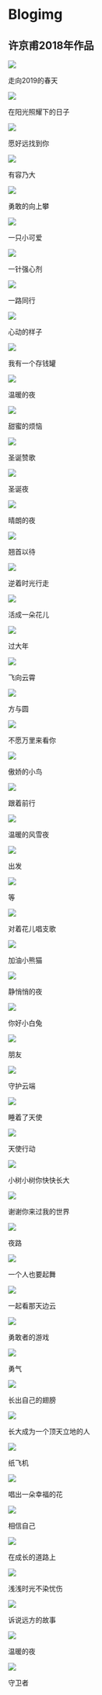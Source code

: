 # Blogimg

## 许京甫2018年作品

		
		
				
![](http://www.art-see.com//data/upload/image/202003/76c026b993e4718a542d3d8b5123c9ec.jpg)


走向2019的春天







![](http://www.art-see.com//data/upload/image/202003/fd86cd3422c92ee116ebcab78051f384.jpg)


在阳光照耀下的日子




![](http://www.art-see.com//data/upload/image/202003/7707078b2ef3b2b129c49f41bfc9d0d3.jpg)


愿好远找到你




![](http://www.art-see.com//data/upload/image/202003/7a92afa6c484e966fba320bba3580cf3.jpg)


有容乃大




![](http://www.art-see.com//data/upload/image/202003/43970c96ca3aaeda8cdfdc62a20a888c.jpg)


勇敢的向上攀




![](http://www.art-see.com//data/upload/image/202003/3ba53e1df44fcbbcfbe4e81767590c79.jpg)


一只小可爱




![](http://www.art-see.com//data/upload/image/202003/55d50f5292b0abbee8a4d13bfc5ea220.jpg)


一针强心剂




![](http://www.art-see.com//data/upload/image/202003/803cd3624603d3d0b5476b2abdaa72bf.jpg)


一路同行




![](http://www.art-see.com//data/upload/image/202003/a733aa68ac9f39a37931dc3789bdfba0.jpg)


心动的样子




![](http://www.art-see.com//data/upload/image/202003/a548c54675204b280f80b91035d04ec2.jpg)


我有一个存钱罐




![](http://www.art-see.com//data/upload/image/202003/54ddc27f87fc50375463679d683867a0.jpg)


温暖的夜




![](http://www.art-see.com//data/upload/image/202003/d10221a9564906eb2e41a9007999339f.jpg)


甜蜜的烦恼




![](http://www.art-see.com//data/upload/image/202003/dd8d7615bc92295cedc4f5fc45063834.jpg)


圣诞赞歌




![](http://www.art-see.com//data/upload/image/202003/033d4729482191ff524e667c3a71fc0e.jpg)


圣诞夜




![](http://www.art-see.com//data/upload/image/202003/962077fa4965921f6b9359c8f0fb8b7a.jpg)


晴朗的夜




![](http://www.art-see.com//data/upload/image/202003/eaea0abaaeaa00eecf5e17e265e69d3d.jpg)


翘首以待




![](http://www.art-see.com//data/upload/image/202003/6ddf9813a660de78a31dd93d5fa27dfa.jpg)


逆着时光行走




![](http://www.art-see.com//data/upload/image/202003/1ff4a4b2eecb1a66951d9711cee29adf.jpg)


活成一朵花儿




![](http://www.art-see.com//data/upload/image/202003/0f609fa2560777f77033678b5e3b886f.jpg)


过大年




![](http://www.art-see.com//data/upload/image/202003/e7c07cabaf57542735507889f6b43faa.jpg)


飞向云霄




![](http://www.art-see.com//data/upload/image/202003/881dda5285c1bccca17dd28ca0bec62d.jpg)


方与圆




![](http://www.art-see.com//data/upload/image/202003/70ff889ef04f7af933619773cec0b524.jpg)


不愿万里来看你




![](http://www.art-see.com//data/upload/image/202003/da41124779306c2551aff9ea95eecb09.jpg)


傲娇的小鸟




![](http://www.art-see.com//data/upload/image/201807/621007f82cdaca2a7e083450f73d5660.jpg)


跟着前行




![](http://www.art-see.com//data/upload/image/201807/f090abde028f4e4cf4126499af22a732.jpg)


温暖的风雪夜




![](http://www.art-see.com//data/upload/image/201807/9f8bd4553a8ca88fb8525add3969da64.jpg)


出发




![](http://www.art-see.com//data/upload/image/201807/03a5a638d0bd628c6fd9e8fbdd6a3da8.jpg)


等




![](http://www.art-see.com//data/upload/image/201807/f81d6f3b0c48ca2fc9a225250afdaca0.jpg)


对着花儿唱支歌




![](http://www.art-see.com//data/upload/image/201807/22e47bf723c0333d19ca97afcf85b448.jpg)


加油小熊猫




![](http://www.art-see.com//data/upload/image/201807/803eae163f4d833c11d4acbf9e3315bc.jpg)


静悄悄的夜




![](http://www.art-see.com//data/upload/image/201807/2c5ea57b780940fde8e6860b6cc0f15e.jpg)


你好小白兔




![](http://www.art-see.com//data/upload/image/201807/3f495fa7140c0bd38a4a4449265797b9.jpg)


朋友




![](http://www.art-see.com//data/upload/image/201807/45e386aed726174079c294dae910bca0.jpg)


守护云端




![](http://www.art-see.com//data/upload/image/201807/880abfd1cc8785ba73c78282123642a7.jpg)


睡着了天使




![](http://www.art-see.com//data/upload/image/201807/dba811ddb5cd9cbafe2f3fa1acc7ce5b.jpg)


天使行动




![](http://www.art-see.com//data/upload/image/201807/f298703ea4c720f1ff649818df1ff88f.jpg)


小树小树你快快长大




![](http://www.art-see.com//data/upload/image/201807/819ae9bb6e16ade7a687859b416d9dfd.jpg)


谢谢你来过我的世界




![](http://www.art-see.com//data/upload/image/201807/aa4cda6f3d5bb3d3c6e8717940ec1b34.jpg)


夜路




![](http://www.art-see.com//data/upload/image/201807/3583947e1ed6354a9c5c6e9f81d6b78f.jpg)


一个人也要起舞




![](http://www.art-see.com//data/upload/image/201807/732ca538cf9084e20d368ab487e04c15.jpg)


一起看那天边云




![](http://www.art-see.com//data/upload/image/201807/fb31f96c1c54a58642aec906d5af0279.jpg)


勇敢者的游戏




![](http://www.art-see.com//data/upload/image/201807/e65566d34ed48bb154a2de4109fc64b5.jpg)


勇气




![](http://www.art-see.com//data/upload/image/201807/49ac56d293b7b093598740e2ec67ebe3.jpg)


长出自己的翅膀




![](http://www.art-see.com//data/upload/image/201807/297bbe3438184b35d0dbb228f5dfe886.jpg)


长大成为一个顶天立地的人




![](http://www.art-see.com//data/upload/image/201807/b8a240a883997f816a121b55e9310a30.jpg)


纸飞机




![](http://www.art-see.com//data/upload/image/201807/359c2735b5998ca0ba6fdb732847c6fb.jpg)


唱出一朵幸福的花




![](http://www.art-see.com//data/upload/image/201807/d8f27039fdc406854d460d8e59322453.jpg)


相信自己




![](http://www.art-see.com//data/upload/image/201807/93ba53894ee66fc420db9659d43af400.jpg)


在成长的道路上




![](http://www.art-see.com//data/upload/image/201807/fe469ed0c68ce923ff08cd592866ea7c.jpg)


浅浅时光不染忧伤




![](http://www.art-see.com//data/upload/image/201807/f9a312ef435c21a0d38c946445a2aed0.jpg)


诉说远方的故事




![](http://www.art-see.com//data/upload/image/201807/8e6032557534ee613a1590f805ddfcb8.jpg)


温暖的夜




![](http://www.art-see.com//data/upload/image/201807/2c6bafcf045ef61a96f0a417fb7ef4d4.jpg)


守卫者
				
				
		
